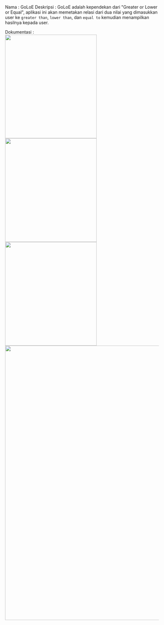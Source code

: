 Nama        : GoLoE
Deskripsi   : 
GoLoE adalah kependekan dari "Greater or Lower or Equal", aplikasi ini akan memetakan relasi dari dua nilai yang dimasukkan user ke `greater than`, `lower than`, dan `equal to` kemudian menampilkan hasilnya kepada user.

Dokumentasi : </br>
<img src="https://user-images.githubusercontent.com/78489357/219964412-11cf672d-4ada-4866-b0dd-5205a6a4f2a0.png" height="340" width="300">
<img src="https://user-images.githubusercontent.com/78489357/219964425-21aa2c27-d316-4fe6-b9d7-4935f66b5ca2.png" height="340" width="300">
<img src="https://user-images.githubusercontent.com/78489357/219964630-2bfbb712-a856-40e5-9c94-e1645beb3819.png" height="340" width="300">
</br>
<img src="https://user-images.githubusercontent.com/78489357/219964915-cc1cb966-662b-49f0-be42-019336950f3d.png" width="900">


